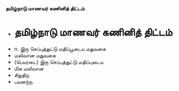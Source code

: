 **தமிழ்நாடு மாணவர் கணினித் திட்டம்**
- # தமிழ்நாடு மாணவர் கணினித் திட்டம்
- n. இரு செப்புத்துட்டு மதிப்பூடைய மதுவகை
- மலிவான மதுவகை
- (பெயரடை) இரு செப்புத்துட்டு மதிப்புடைய
- மிக மலிவான
- சிறுதிற
- பயனற்ற.

